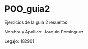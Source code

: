 # POO_guia2
Ejercicios de la guia 2 resueltos

Nombre y Apellido: Joaquin Dominguez

Legajo: 182901
